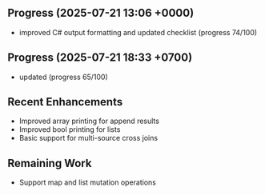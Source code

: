 ## Progress (2025-07-21 13:06 +0000)
- improved C# output formatting and updated checklist (progress 74/100)

## Progress (2025-07-21 18:33 +0700)
- updated (progress 65/100)

## Recent Enhancements
- Improved array printing for append results
- Improved bool printing for lists
- Basic support for multi-source cross joins

## Remaining Work
- Support map and list mutation operations
